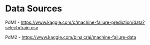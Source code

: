 # Data Sources

PdM1 - https://www.kaggle.com/c/machine-failure-prediction/data?select=train.csv

PdM2 - https://www.kaggle.com/binaicrai/machine-failure-data
